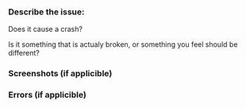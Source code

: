 ### Describe the issue:

Does it cause a crash?

Is it something that is actualy broken, or something you feel should be different?

### Screenshots (if applicible)


### Errors (if applicible)
